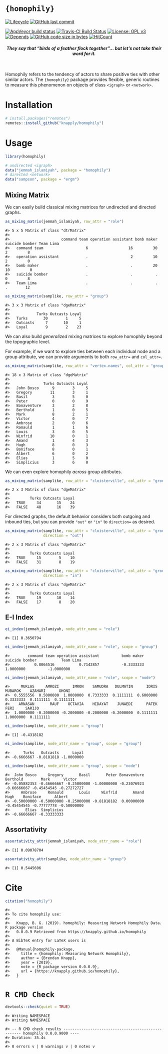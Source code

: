 
<!-- README.Rmd generates README.md. -->

# `{homophily}`

<!-- badges: start -->

[![Lifecycle](https://img.shields.io/badge/lifecycle-experimental-orange.svg)](https://www.tidyverse.org/lifecycle/#experimental)
[![GitHub last
commit](https://img.shields.io/github/last-commit/knapply/homophily.svg)](https://github.com/knapply/homophily/commits/master)
<!-- [![Codecov test coverage](https://codecov.io/gh/knapply/homophily/branch/master/graph/badge.svg)](https://codecov.io/gh/knapply/homophily?branch=master) -->
[![AppVeyor build
status](https://ci.appveyor.com/api/projects/status/github/knapply/homophily?branch=master&svg=true)](https://ci.appveyor.com/project/knapply/homophily)
[![Travis-CI Build
Status](https://travis-ci.org/knapply/homophily.svg?branch=master)](https://travis-ci.org/knapply/homophily)
[![License: GPL
v3](https://img.shields.io/badge/License-GPLv3-blue.svg)](https://www.gnu.org/licenses/gpl-3.0)
[![Depends](https://img.shields.io/badge/Depends-GNU_R%3E=3.6-blue.svg)](https://www.r-project.org/)
[![GitHub code size in
bytes](https://img.shields.io/github/languages/code-size/knapply/homophily.svg)](https://github.com/knapply/homophily)
[![HitCount](http://hits.dwyl.io/knapply/homophily.svg)](http://hits.dwyl.io/knapply/homophily)
<!-- badges: end -->

<center>

<h4>

<i> They say that “birds of a feather flock together”… but let’s not
take their word for it. </i>

</h4>

</center>

<br>

Homophily refers to the tendency of actors to share positive ties with
other similar actors. The `{homophily}` package provides flexible,
generic routines to measure this phenomenon on objects of class
`<igraph>` or `<network>`.

# Installation

``` r
# install.packages("remotes")
remotes::install_github("knapply/homophily")
```

# Usage

``` r
library(homophily)
```

``` r
# undirected <igraph>
data("jemmah_islamiyah", package = "homophily")
# directed <network>
data("sampson", package = "ergm")
```

## Mixing Matrix

We can easily build classical mixing matrices for undirected and
directed graphs.

``` r
as_mixing_matrix(jemmah_islamiyah, row_attr = "role")
```

    #> 5 x 5 Matrix of class "dtrMatrix"
    #>                      
    #>                       command team operation assistant bomb maker suicide bomber Team Lima
    #>   command team                   6                  16         30              2         8
    #>   operation assistant            .                   2         10              2         0
    #>   bomb maker                     .                   .         20             10         0
    #>   suicide bomber                 .                   .          .              0         8
    #>   Team Lima                      .                   .          .              .        12

``` r
as_mixing_matrix(samplike, row_attr = "group")
```

    #> 3 x 3 Matrix of class "dgeMatrix"
    #>           
    #>            Turks Outcasts Loyal
    #>   Turks       30        1     5
    #>   Outcasts     7       10     1
    #>   Loyal        9        2    23

We can also build *generalized* mixing matrices to explore homophily
beyond the topographic level.

For example, if we want to explore ties between each individual node and
a group attribute, we can provide arguments to both `row_attr=` and
`col_attr=`.

``` r
as_mixing_matrix(samplike, row_attr = "vertex.names", col_attr = "group")
```

    #> 18 x 3 Matrix of class "dgeMatrix"
    #>              
    #>               Turks Outcasts Loyal
    #>   John Bosco      9        3     5
    #>   Gregory        11        3     1
    #>   Basil           3        5     0
    #>   Peter           0        0     9
    #>   Bonaventure     3        2     8
    #>   Berthold        1        0     5
    #>   Mark            8        2     1
    #>   Victor          4        0     7
    #>   Ambrose         2        0     6
    #>   Romauld         1        1     6
    #>   Louis           3        0     5
    #>   Winfrid        10        0     1
    #>   Amand           1        4     3
    #>   Hugh            8        0     3
    #>   Boniface        8        0     1
    #>   Albert          6        0     2
    #>   Elias           1        5     0
    #>   Simplicius      3        6     0

We can even explore homophily *across* group attributes.

``` r
as_mixing_matrix(samplike, row_attr = "cloisterville", col_attr = "group")
```

    #> 2 x 3 Matrix of class "dgeMatrix"
    #>        
    #>         Turks Outcasts Loyal
    #>   TRUE     34       15    24
    #>   FALSE    48       16    39

For directed graphs, the default behavior considers both outgoing and
inbound ties, but you can provide `"out"` or `"in"` to `direction=` as
desired.

``` r
as_mixing_matrix(samplike, row_attr = "cloisterville", col_attr = "group",
                 direction = "out")
```

    #> 2 x 3 Matrix of class "dgeMatrix"
    #>        
    #>         Turks Outcasts Loyal
    #>   TRUE     15        5    10
    #>   FALSE    31        8    19

``` r
as_mixing_matrix(samplike, row_attr = "cloisterville", col_attr = "group",
                 direction = "in")
```

    #> 2 x 3 Matrix of class "dgeMatrix"
    #>        
    #>         Turks Outcasts Loyal
    #>   TRUE     19       10    14
    #>   FALSE    17        8    20

## E-I Index

``` r
ei_index(jemmah_islamiyah, node_attr_name = "role")
```

    #> [1] 0.3650794

``` r
ei_index(jemmah_islamiyah, node_attr_name = "role", scope = "group")
```

    #>        command team operation assistant          bomb maker      suicide bomber           Team Lima 
    #>           0.8064516           0.7142857          -0.3333333           1.0000000          -1.0000000

``` r
ei_index(jemmah_islamiyah, node_attr_name = "role", scope = "node")
```

    #>     MUKLAS     AMROZI      IMRON    SAMUDRA   DULMATIN      IDRIS    MUBAROK    AZAHARI      GHONI 
    #>  0.5555556  0.5000000  1.0000000  0.7333333  0.1111111  0.6000000  0.3333333  0.1111111  0.1111111 
    #>    ARNASAN       RAUF    OCTAVIA    HIDAYAT    JUNAEDI      PATEK       FERI     SARIJO 
    #>  1.0000000 -0.2000000 -0.2000000 -0.2000000 -0.2000000  0.1111111  1.0000000  0.1111111

``` r
ei_index(samplike, node_attr_name = "group")
```

    #> [1] -0.4318182

``` r
ei_index(samplike, node_attr_name = "group", scope = "group")
```

    #>      Turks   Outcasts      Loyal 
    #> -0.6666667 -0.8181818 -1.0000000

``` r
ei_index(samplike, node_attr_name = "group", scope = "node")
```

    #>  John Bosco     Gregory       Basil       Peter Bonaventure    Berthold        Mark      Victor 
    #> -0.05882353 -0.46666667 -0.25000000 -1.00000000 -0.23076923 -0.66666667 -0.45454545 -0.27272727 
    #>     Ambrose     Romauld       Louis     Winfrid       Amand        Hugh    Boniface      Albert 
    #> -0.50000000 -0.50000000 -0.25000000 -0.81818182  0.00000000 -0.45454545 -0.77777778 -0.50000000 
    #>       Elias  Simplicius 
    #> -0.66666667 -0.33333333

## Assortativity

``` r
assortativity_attr(jemmah_islamiyah, node_attr_name = "role")
```

    #> [1] 0.09078704

``` r
assortativity_attr(samplike, node_attr_name = "group")
```

    #> [1] 0.5445606

# Cite

``` r
citation("homophily")
```

    #> 
    #> To cite homophily use:
    #> 
    #>   Knapp, B. G. (2019). homophily: Measuring Network Homophily Data. R package version
    #>   0.0.0.9 Retrieved from https://knapply.github.io/homophily
    #> 
    #> A BibTeX entry for LaTeX users is
    #> 
    #>   @Manual{homophily-package,
    #>     title = {homophily: Measuring Network Homophily},
    #>     author = {Brendan Knapp},
    #>     year = {2019},
    #>     note = {R package version 0.0.0.9},
    #>     url = {https://knapply.github.io/homophily},
    #>   }

# `R CMD Check`

``` r
devtools::check(quiet = TRUE)
```

    #> Writing NAMESPACE
    #> Writing NAMESPACE

    #> -- R CMD check results --------------------------------------------------- homophily 0.0.0.9000 ----
    #> Duration: 35.4s
    #> 
    #> 0 errors v | 0 warnings v | 0 notes v
